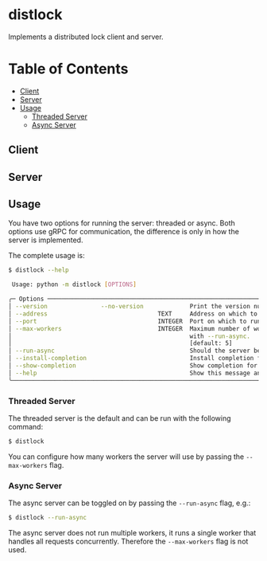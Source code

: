 # distlock
Implements a distributed lock client and server.

# Table of Contents
- [Client](#client)
- [Server](#server)
- [Usage](#usage)
  - [Threaded Server](#threaded-server)
  - [Async Server](#async-server)

## Client <a name="client"></a>

## Server <a name="server"></a>

## Usage <a name="usage"></a>

You have two options for running the server: threaded or async. Both options use
gRPC for communication, the difference is only in how the server is implemented.

The complete usage is:
```sh
$ distlock --help

 Usage: python -m distlock [OPTIONS]

╭─ Options ────────────────────────────────────────────────────────────────────────────────────────────────────────────────────────────╮
│ --version               --no-version             Print the version number and exit [default: no-version]                             │
│ --address                               TEXT     Address on which to run the server [default: [::]]                                  │
│ --port                                  INTEGER  Port on which to run the server [default: 50051]                                    │
│ --max-workers                           INTEGER  Maximum number of workers for multithreaded server. Does not matter when running    │
│                                                  with --run-async.                                                                   │
│                                                  [default: 5]                                                                        │
│ --run-async                                      Should the server be run async?                                                     │
│ --install-completion                             Install completion for the current shell.                                           │
│ --show-completion                                Show completion for the current shell, to copy it or customize the installation.    │
│ --help                                           Show this message and exit.                                                         │
╰──────────────────────────────────────────────────────────────────────────────────────────────────────────────────────────────────────╯
```

### Threaded Server <a name="threaded-server"></a>

The threaded server is the default and can be run with the following command:

```bash
$ distlock
```

You can configure how many workers the server will use by passing the
`--max-workers` flag.

### Async Server <a name="async-server"></a>

The async server can be toggled on by passing the `--run-async` flag, e.g.:

```bash
$ distlock --run-async
```

The async server does not run multiple workers, it runs a single worker that
handles all requests concurrently. Therefore the `--max-workers` flag is not
used.

